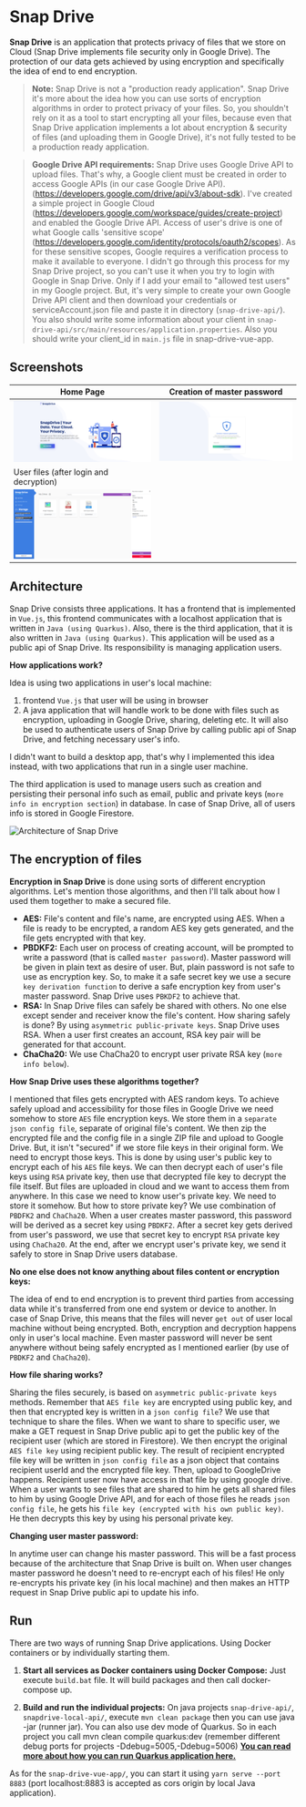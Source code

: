 # Snap Drive
**Snap Drive** is an application that protects privacy of files that we store on Cloud (Snap Drive implements file security only in Google Drive). 
The protection of our data gets achieved by using encryption and specifically the idea of end to end encryption.

> **Note:** Snap Drive is not a "production ready application". Snap Drive it's more about the idea how you can use sorts of encryption algorithms in order to protect privacy of your files. So, you shouldn't rely on it as a tool to start encrypting all your files, because even that Snap Drive application implements a lot about encryption & security of files (and uploading them in Google Drive), it's not fully tested to be a production ready application. 

> **Google Drive API requirements:** Snap Drive uses Google Drive API to upload files. That's why, a Google client must be created in order to access Google APIs (in our case Google Drive API). (https://developers.google.com/drive/api/v3/about-sdk). I've created a simple project in Google Cloud (https://developers.google.com/workspace/guides/create-project) and enabled the Google Drive API. Access of user's drive is one of what Google calls 'sensitive scope' (https://developers.google.com/identity/protocols/oauth2/scopes).  As for these sensitive scopes, Google requires a verification process to make it available to everyone. I didn't go through this process for my Snap Drive project, so you can't use it  when you try to login with Google in Snap Drive. Only if I add your email to "allowed test users" in my Google project. But, it's very simple to create your own Google Drive API client and then download your credentials or serviceAccount.json file and paste it in directory (`snap-drive-api/`). You also should write some information about your client in `snap-drive-api/src/main/resources/application.properties`. Also you should write your client_id in `main.js` file in snap-drive-vue-app. 

## Screenshots

| Home Page                                                                                                         | Creation of master password                                                                                                    |
| ----------------------------------------------------------------------------------------------------------------- | ------------------------------------------------------------------------------------------------------------------ |
| [![Screenshot of homepage](./docs/img/homepage.png)](./docs/img/homepage.png) | [![Screenshot of page for creation of masterpassword](./docs/img/masterpassword.png)](./docs/img/masterpassword.png) |
| User files (after login and decryption)
| [![Screenshot of user files page](./docs/img/files.png)](./docs/img/files.png)


## Architecture
Snap Drive consists three applications. It has a frontend that is implemented in `Vue.js`, 
this frontend communicates with a localhost application that is written in `Java (using Quarkus)`.
Also, there is the third application, that it is also written in `Java (using Quarkus)`.
This application will be used as a public api of Snap Drive. Its responsibility 
is managing application users.

**How applications work?**

Idea is using two applications in user's local machine: 
1. frontend `Vue.js` that user will be using in browser
2. A java application that will handle work to be done with files such as encryption, uploading in Google Drive, sharing, deleting etc. 
It will also be used to authenticate users of Snap Drive by calling public api of Snap Drive, and fetching necessary user's info.

I didn't want to build a desktop app, that's why I implemented this idea instead, with 
two applications that run in a single user machine. 

The third application is used to manage users such as creation and persisting their personal info
such as email, public and private keys (`more info in encryption section`) in database.
In case of Snap Drive, all of users info is stored in Google Firestore.  

![Architecture of
Snap Drive](./docs/img/architecture.png)

## The encryption of files
**Encryption in Snap Drive** is done using sorts of different encryption algorithms.
Let's mention those algorithms, and then I'll talk about how I used them together to make a secured file. 
- **AES:**  File's content and file's name, are encrypted using AES.
When a file is ready to be encrypted, a random AES key gets generated, and the file gets encrypted with that key.
- **PBDKF2:** Each user on process of creating account, will be prompted
to write a password (that is called `master password`). Master password will be given
in plain text as desire of user. But, plain password is not safe to use as encryption key.
So, to make it a safe secret key we use a secure `key derivation function` to derive
a safe encryption key from user's master password. Snap Drive uses `PBKDF2` to achieve that.
- **RSA:**  In Snap Drive files can safely be shared with others. No one else except sender
and receiver know the file's content. 
How sharing safely is done? By using `asymmetric public-private keys`.
Snap Drive uses RSA. When a user first creates an account, RSA key pair will be generated for that account. 
- **ChaCha20:**  We use ChaCha20 to encrypt user private RSA key (`more info below`). 

**How Snap Drive uses these algorithms together?**

I mentioned that files gets encrypted with AES random keys. 
To achieve safely upload and accessibility for those files in Google Drive
we need somehow to store `AES` file encryption keys. We store them in a `separate json config file`, 
separate of original file's content. We then zip the encrypted file and the config file in a single ZIP file and upload to Google Drive. 
But, it isn't "secured" if we store file keys  in their original form. 
We need to encrypt those keys. This is done by using user's public key to encrypt
each of his `AES` file keys. We can then decrypt each of user's file keys using `RSA` private key, then use that decrypted file key to decrypt the file itself.
But files are uploaded in cloud and we want to access them from anywhere.
In this case we need to know user's private key. We need to store it somehow. But how to store private key? We use combination of `PBDFK2` and `ChaCha20`.
When a user creates master password, this password will be derived as a secret key using `PBDKF2`.
After a secret key gets derived from user's password, we use that secret key to encrypt `RSA` private key using `ChaCha20`.
At the end, after we encrypt user's private key, we send it safely to store in Snap Drive users database.

**No one else does not know anything about files content or encryption keys:**

The idea of end to end encryption is to prevent third parties from accessing data while it's transferred from one end system or device to another.
In case of Snap Drive, this means that the files will never `get out` of user local machine without being encrypted. 
Both, encryption and decryption happens only in user's local machine.
Even master password will never be sent anywhere without being safely encrypted 
as I mentioned earlier (by use of `PBDKF2` and `ChaCha20`).

**How file sharing works?**
 
Sharing the files securely, is based on `asymmetric public-private keys` methods.
Remember that `AES file key` are encrypted using public key, and then that encrypted key is written in a `json config file`?
We use that technique to share the files. When we want to share to specific user, we make a GET request
in Snap Drive public api to get the public key of the recipient user (which are stored in Firestore).
We then encrypt the original `AES file key` using recipient public key.
The result of recipient encrypted file key will be written in `json config file` as a json object that contains recipient userId and the encrypted file key. 
Then, upload to GoogleDrive happens.
Recipient user now have access in that file by using google drive. When a user wants to see files that are shared to him
he gets all shared files to him by using Google Drive API, and for each of those files he reads `json config file`, he gets
his `file key (encrypted with his own public key)`. He then decrypts this key by using his personal private key. 

**Changing user master password:**
 
In anytime user can change his master password. This will
be a fast process because of the architecture that Snap Drive is built on. 
When user changes master password he doesn't need to re-encrypt each of his files! 
He only re-encrypts his private key (in his local machine) and then makes an HTTP request in Snap Drive public api to 
update his info.

## Run 

There are two ways of running Snap Drive applications. Using Docker containers or by individually
starting them.

1. **Start all services as Docker containers using Docker Compose:** 
Just execute `build.bat` file. It will build packages and then call docker-compose up.

2. **Build and run the individual projects:**
On java projects `snap-drive-api/`, `snapdrive-local-api/`, execute `mvn clean package` then you can use java -jar (runner jar).
You can also use dev mode of Quarkus. So in each project you call mvn clean compile quarkus:dev (remember different debug ports for projects -Ddebug=5005,-Ddebug=5006) 
**[You can read more about how you can run Quarkus application here.](https://quarkus.io/guides/maven-tooling)**

As for the `snap-drive-vue-app/`, you can start it using `yarn serve --port 8883` (port localhost:8883 is accepted as cors origin by local Java application).
